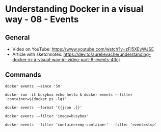 # Understanding Docker in a visual way - 08 - Events

## General

* Video on YouTube: https://www.youtube.com/watch?v=zFI5XEyWJSE
* Article with sketchnotes: https://dev.to/aurelievache/understanding-docker-in-a-visual-way-in-video-part-8-events-43cj

## Commands

```
docker events -—since '5m'

docker run -it busybox echo hello & docker events —-filter 'container=$(docker ps -lq)'

docker events -—format '{{json .}}'

docker events -—filter 'image=busybox'

docker events --filter 'container=my-container' --filter 'event=stop'
```

